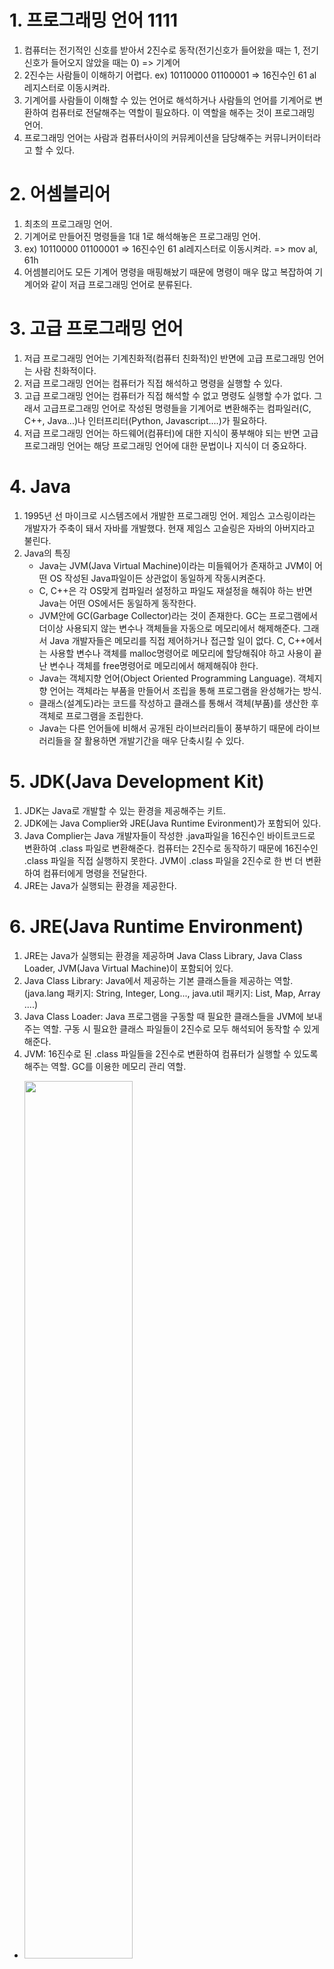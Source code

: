# 1. 프로그래밍 언어 1111
1. 컴퓨터는 전기적인 신호를 받아서 2진수로 동작(전기신호가 들어왔을 때는 1, 전기신호가 들어오지 않았을 때는 0) => 기계어
2. 2진수는 사람들이 이해하기 어렵다. ex) 10110000 01100001 => 16진수인 61 al레지스터로 이동시켜라.
3. 기계어를 사람들이 이해할 수 있는 언어로 해석하거나 사람들의 언어를 기계어로 변환하여 컴퓨터로 전달해주는 역할이 필요하다. 이 역할을 해주는 것이 프로그래밍 언어.
4. 프로그래밍 언어는 사람과 컴퓨터사이의 커뮤케이션을 담당해주는 커뮤니커이터라고 할 수 있다.

# 2. 어셈블리어
1. 최초의 프로그래밍 언어.
2. 기계어로 만들어진 명령들을 1대 1로 해석해놓은 프로그래밍 언어.
3. ex) 10110000 01100001 => 16진수인 61 al레지스터로 이동시켜라. => mov al, 61h
4. 어셈블리어도 모든 기계어 명령을 매핑해놨기 때문에 명령이 매우 많고 복잡하여 기계어와 같이 저급 프로그래밍 언어로 분류된다.

# 3. 고급 프로그래밍 언어
1. 저급 프로그래밍 언어는 기계친화적(컴퓨터 친화적)인 반면에 고급 프로그래밍 언어는 사람 친화적이다.
2. 저급 프로그래밍 언어는 컴퓨터가 직접 해석하고 명령을 실행할 수 있다.
3. 고급 프로그래밍 언어는 컴퓨터가 직접 해석할 수 없고 명령도 실행할 수가 없다. 그래서 고급프로그래밍 언어로 작성된 명령들을 기계어로 변환해주는 컴파일러(C, C++, Java...)나 인터프리터(Python, Javascript....)가 필요하다.
4. 저급 프로그래밍 언어는 하드웨어(컴퓨터)에 대한 지식이 풍부해야 되는 반면 고급 프로그래밍 언어는 해당 프로그래밍 언어에 대한 문법이나 지식이 더 중요하다.

# 4. Java
1. 1995년 선 마이크로 시스템즈에서 개발한 프로그래밍 언어. 제임스 고스링이라는 개발자가 주축이 돼서 자바를 개발했다. 현재 제임스 고슬링은 자바의 아버지라고 불린다.
2. Java의 특징
    - Java는 JVM(Java Virtual Machine)이라는 미들웨어가 존재하고 JVM이 어떤 OS 작성된 Java파일이든 상관없이 동일하게 작동시켜준다.
    - C, C++은 각 OS맞게 컴파일러 설정하고 파일도 재설정을 해줘야 하는 반면 Java는 어떤 OS에서든 동일하게 동작한다.
    - JVM안에 GC(Garbage Collector)라는 것이 존재한다. GC는 프로그램에서 더이상 사용되지 않는 변수나 객체들을 자동으로 메모리에서 해제해준다. 그래서 Java 개발자들은 메모리를 직접 제어하거나 접근할 일이 없다. C, C++에서는 사용할 변수나 객체를 malloc명령어로 메모리에 할당해줘야 하고 사용이 끝난 변수나 객체를 free명령어로 메모리에서 해제해줘야 한다.
    - Java는 객체지향 언어(Object Oriented Programming Language). 객체지향 언어는 객체라는 부품을 만들어서 조립을 통해 프로그램을 완성해가는 방식. 
    - 클래스(설계도)라는 코드를 작성하고 클래스를 통해서 객체(부품)를 생산한 후 객체로 프로그램을 조립한다.
    - Java는 다른 언어들에 비해서 공개된 라이브러리들이 풍부하기 때문에 라이브러리들을 잘 활용하면 개발기간을 매우 단축시킬 수 있다.

# 5. JDK(Java Development Kit)
1. JDK는 Java로 개발할 수 있는 환경을 제공해주는 키트.
2. JDK에는 Java Complier와 JRE(Java Runtime Evironment)가 포함되어 있다.
3. Java Complier는 Java 개발자들이 작성한 .java파일을 16진수인 바이트코드로 변환하여 .class 파일로 변환해준다. 컴퓨터는 2진수로 동작하기 때문에 16진수인 .class 파일을 직접 실행하지 못한다. JVM이 .class 파일을 2진수로 한 번 더 변환하여 컴퓨터에게 명령을 전달한다.
4. JRE는 Java가 실행되는 환경을 제공한다.

# 6. JRE(Java Runtime Environment)
1. JRE는 Java가 실행되는 환경을 제공하며 Java Class Library, Java Class Loader, JVM(Java Virtual Machine)이 포함되어 있다.
2. Java Class Library: Java에서 제공하는 기본 클래스들을 제공하는 역할. (java.lang 패키지: String, Integer, Long..., java.util 패키지: List, Map, Array ....)
3. Java Class Loader: Java 프로그램을 구동할 때 필요한 클래스들을 JVM에 보내주는 역할. 구동 시 필요한 클래스 파일들이 2진수로 모두 해석되어 동작할 수 있게 해준다.
4. JVM: 16진수로 된 .class 파일들을 2진수로 변환하여 컴퓨터가 실행할 수 있도록 해주는 역할. GC를 이용한 메모리 관리 역할.
- <img src="images/JDK 구동 방식.jpg" width="60%" height="60%">

# 7. Eclipse
1. eclipse는 Java를 비롯한 다양한 언어를 개발할 수 있는 통합 개발 환경(IDE: Integrated Development Environment).
2. 2001년에 1.0버전이 최초 개발 및 공개되었다. 무료 소프트웨어로 이클립스 재단에서 개발 및 배포한다.
- <b style="color: red">예제: chap01_java._01_HelloWorld.java</b>
